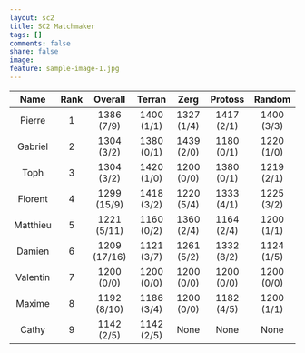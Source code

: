 ```yaml
---
layout: sc2
title: SC2 Matchmaker
tags: []
comments: false
share: false
image:
feature: sample-image-1.jpg
---
```


| Name     | Rank | Overall      | Terran     | Zerg       | Protoss    | Random     |
|:--------:|:----:|:------------:|:----------:|:----------:|:----------:|:----------:|
| Pierre   | 1    | 1386 (7/9)   | 1400 (1/1) | 1327 (1/4) | 1417 (2/1) | 1400 (3/3) |
| Gabriel  | 2    | 1304 (3/2)   | 1380 (0/1) | 1439 (2/0) | 1180 (0/1) | 1220 (1/0) |
| Toph     | 3    | 1304 (3/2)   | 1420 (1/0) | 1200 (0/0) | 1380 (0/1) | 1219 (2/1) |
| Florent  | 4    | 1299 (15/9)  | 1418 (3/2) | 1220 (5/4) | 1333 (4/1) | 1225 (3/2) |
| Matthieu | 5    | 1221 (5/11)  | 1160 (0/2) | 1360 (2/4) | 1164 (2/4) | 1200 (1/1) |
| Damien   | 6    | 1209 (17/16) | 1121 (3/7) | 1261 (5/2) | 1332 (8/2) | 1124 (1/5) |
| Valentin | 7    | 1200 (0/0)   | 1200 (0/0) | 1200 (0/0) | 1200 (0/0) | 1200 (0/0) |
| Maxime   | 8    | 1192 (8/10)  | 1186 (3/4) | 1200 (0/0) | 1182 (4/5) | 1200 (1/1) |
| Cathy    | 9    | 1142 (2/5)   | 1142 (2/5) |None        |None        |None        |
